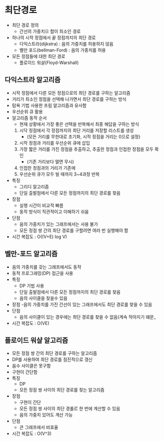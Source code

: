 # 최단경로
- 최단 경로 정의
  - 간선의 가중치으 합이 최소인 경로
- 하나의 시작 정점에서 끝 정점까지의 최단 경로
  - 다익스트라(dijkstra) : 음의 가중치를 허용하지 않음
  - 벨만 포드(bellman-Ford) : 음의 가중치를 허용
- 모든 정점들에 대한 최단 경로
  - 플로이드 워샬(Floyd-Warshall)
## 다익스트라 알고리즘
- 시작 정점에서 다른 모든 정점으로의 최단 경로를 구하는 알고리즘
- 거리가 최소인 정점을 선택해 나가면서 최단 경로를 구하는 방식
- 탐욕 기법 사용한 프림 알고리즘과 유사함
- 우선순위 큐 활용
- 알고리즘 동작 순서
  - 현재 상황에서 가장 좋은 선택을 반복해서 최종 해답을 구하는 방식
  1. 시닥 정점에서 각 정점까지의 최단 거리를 저장할 리스트를 생성
     - (모든 거리를 무한대로 초기화, 시작 정점을 거리는 0으로 설정)
  2. 시작 정점과 거리를 우선순위 큐에 삽입
  3. 가장 짧은 거리를 가진 정점을 추출하고, 추출한 정점과 인접한 정점을 모두 확인
     - (기존 거리보다 멀면 무시)
  4. 인접한 정점과의 거리가 기존에
  5. 우선순위 큐가 모두 빌 때까지 3~4과정 반복
- 특징
  - 그리디 알고리즘
  - 단일 출발점에서 다른 모든 정점까지의 최단 경로를 찾음
- 장점
  - 실행 시간이 비교적 빠름
  - 동작 방식이 직관적이고 이해하기 쉬움
- 단점
  - 음의 가중치가 있는 그래프에서는 사용 불가
  - 모든 정점 쌍 간의 최단 경로를 구할려면 여러 번 실행해야 함
- 시간 복잡도 : O((V+E) log V)
## 벨만-포드 알고리즘
- 음의 가중치를 갖는 그래프에서도 동작
- 동적 프로그래밍(DP) 접근을 사용
- 특징
  - DP 기법 사용
  - 단일 출발점에서 다른 모든 정점까지의 최단 경로를 찾음
  - 음의 사이클을 찾을수 있음
- 장점
  -음의 가중치를 가진 간선이 있는 그래프에서도 최단 경로를 찾을 수 있음
- 단점
  - 음의 사이클이 있는 경우에는 최단 경로를 찾을 수 없음(계속 작아지기 떄문_
- 시간 복잡도 : O(VE)
## 플로이드 워샬 알고리즘
- 모든 정점 쌍 간의 최단 경로를 구하는 알고리즘
- DP를 사용하여 최단 경로를 점진적으로 갱신
- 음수 사이클은 못구함
- 구현이 간단함
- 특징
  - DP
  - 모든 정점 쌍 사이의 최단 경로를 찾는 알고리즘
- 장점
  - 구현이 간단
  - 모든 정점 쌍 사이의 최단 경롤르 한 번에 계산할 수 있음
  - 음의 가중치 있어도 계산 가능
- 단점
  - 큰 그래프에서 비효율
- 시간 복잡도 : O(V^3)
